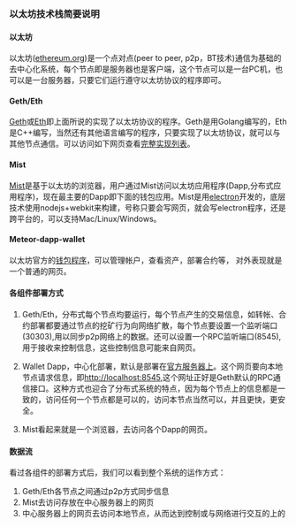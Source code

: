 ### 以太坊技术栈简要说明

#### 以太坊
以太坊([ethereum.org](https://www.ethereum.org/))是一个点对点(peer to peer, p2p，BT技术)通信为基础的去中心化系统，每个节点即是服务器也是客户端，这个节点可以是一台PC机，也可以是一台服务器，只要它们运行遵守以太坊协议的程序即可。

#### Geth/Eth
[Geth](https://github.com/ethereum/go-ethereum)或[Eth](https://github.com/ethereum/cpp-ethereum)即上面所说的实现了以太坊协议的程序。Geth是用Golang编写的，Eth是C++编写，当然还有其他语言编写的程序，只要实现了以太坊协议，就可以与其他节点通信。可以访问如下网页查看[完整实现列表](http://ethdocs.org/en/latest/ethereum-clients/choosing-a-client.html)。

#### Mist
[Mist](https://github.com/ethereum/mist)是基于以太坊的浏览器，用户通过Mist访问以太坊应用程序(Dapp,分布式应用程序)，现在最主要的Dapp即下面的钱包应用。Mist是用[electron](http://electron.atom.io/)开发的，底层技术使用nodejs+webkit来构建，号称只要会写网页，就会写electron程序，还是跨平台的，可以支持Mac/Linux/Windows。

#### Meteor-dapp-wallet
以太坊官方的[钱包程序](https://github.com/ethereum/meteor-dapp-wallet)，可以管理帐户，查看资产，部署合约等， 对外表现就是一个普通的网页。

#### 各组件部署方式
1. Geth/Eth，分布式每个节点均要运行，每个节点产生的交易信息，如转帐、合约部署都要通过节点的挖矿行为向网络扩散，每个节点要设置一个监听端口(30303),用以同步p2p网络上的数据。还可以设置一个RPC监听端口(8545),用于接收来控制信息，这些控制信息可能来自网页。

2. Wallet Dapp，中心化部署，默认是部署在[官方服务器上](https://wallet.ethereum.org/)。这个网页要向本地节点请求信息，即[http://localhost:8545](http://localhost:8545),这个网址正好是Geth默认的RPC通信接口。这种方式也迎合了分布式系统的特点，因为每个节点上的信息都是一致的，访问任何一个节点都是可以的，访问本节点当然可以，并且更快，更安全。

3. Mist看起来就是一个浏览器，去访问各个Dapp的网页。

#### 数据流
看过各组件的部署方式后，我们可以看到整个系统的运作方式：
1. Geth/Eth各节点之间通过p2p方式同步信息
2. Mist去访问存放在中心服务器上的网页
3. 中心服务器上的网页去访问本地节点，从而达到控制或与网络进行交互的上的
